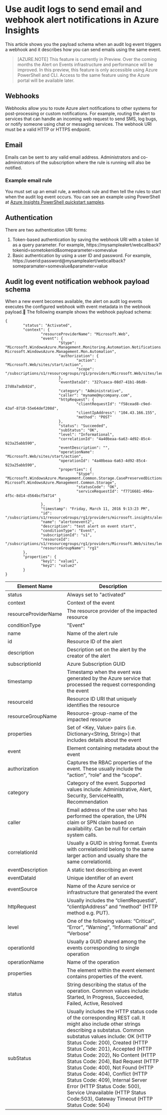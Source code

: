 <properties
	pageTitle="Azure Insights: Use audit logs to send email and webhook alert notifications in Azure Insights. | Microsoft Azure"
	description="See how to use service auditlog entries to call web URLs or send email notifications in Azure Insights. "
	authors="kamathashwin"
	manager=""
	editor=""
	services="monitoring-and-diagnostics"
	documentationCenter="monitoring"/>

<tags
	ms.service="monitoring-and-diagnostics"
	ms.workload="na"
	ms.tgt_pltfrm="na"
	ms.devlang="na"
	ms.topic="article"
	ms.date="03/30/2016"
	ms.author="ashwink"/>

# Use audit logs to send email and webhook alert notifications in Azure Insights

This article shows you the payload schema when an audit log event triggers a webhook and it describes how you can send emails using the same event.

>[AZURE.NOTE] This feature is currently in Preview. Over the coming months the Alert on Events infrastructure and performance will be improved. In this preview, this feature is only accessible using Azure PowerShell and CLI. Access to the same feature using the Azure portal will be available later.

## Webhooks
Webhooks allow you to route Azure alert notifications to other systems for post-processing or custom notifications. For example, routing the alert to services that can handle an incoming web request to send SMS, log bugs, or notify someone using chat or messaging services. The webhook URI must be a valid HTTP or HTTPS endpoint.

## Email
Emails can be sent to any valid email address. Administrators and co-administrators of the subscription where the rule is running will also be notified.

### Example email rule
You must set up an email rule, a webhook rule and then tell the rules to start when the audit log event occurs. You can see an example using PowerShell at [Azure Insights PowerShell quickstart samples](insights-powershell-samples.md#alert-on-audit-log-event).


## Authentication
There are two authentication URI forms:

1. Token-based authentication by saving the webhook URI with a token Id as a query parameter. For example, https://mysamplealert/webcallback?tokenid=sometokenid&someparameter=somevalue
2. Basic authentication by using a user ID and password. For example, https://userid:password@mysamplealert/webcallback?someparamater=somevalue&parameter=value

## Audit log event notification webhook payload schema
When a new event becomes available, the alert on audit log events executes the configured webhook with event metadata in the webhook payload. The following example shows the webhook payload schema:

```
{
        "status": "Activated",
        "context": {
                "resourceProviderName": "Microsoft.Web",
                "event": {
                        "$type": "Microsoft.WindowsAzure.Management.Monitoring.Automation.Notifications.GenericNotifications.Datacontracts.InstanceEventContext, Microsoft.WindowsAzure.Management.Mon.Automation",
                        "authorization": {
                                "action": "Microsoft.Web/sites/start/action",
                                "scope": "/subscriptions/s1/resourcegroups/rg1/providers/Microsoft.Web/sites/leoalerttest"
                        },
                        "eventDataId": "327caaca-08d7-41b1-86d8-27d0a7adb92d",
                        "category": "Administrative",
                        "caller": "myname@mycompany.com",
                        "httpRequest": {
                                "clientRequestId": "f58cead8-c9ed-43af-8710-55e64def208d",
                                "clientIpAddress": "104.43.166.155",
                                "method": "POST"
                        },
                        "status": "Succeeded",
                        "subStatus": "OK",
                        "level": "Informational",
                        "correlationId": "4a40beaa-6a63-4d92-85c4-923a25abb590",
                        "eventDescription": "",
                        "operationName": "Microsoft.Web/sites/start/action",
                        "operationId": "4a40beaa-6a63-4d92-85c4-923a25abb590",
                        "properties": {
                                "$type": "Microsoft.WindowsAzure.Management.Common.Storage.CasePreservedDictionary, Microsoft.WindowsAzure.Management.Common.Storage",
                                "statusCode": "OK",
                                "serviceRequestId": "f7716681-496a-4f5c-8d14-d564bcf54714"
                        }
                },
                "timestamp": "Friday, March 11, 2016 9:13:23 PM",
                "id": "/subscriptions/s1/resourceGroups/rg1/providers/microsoft.insights/alertrules/alertonevent2",
                "name": "alertonevent2",
                "description": "test alert on event start",
                "conditionType": "Event",
                "subscriptionId": "s1",
                "resourceId": "/subscriptions/s1/resourcegroups/rg1/providers/Microsoft.Web/sites/leoalerttest",
                "resourceGroupName": "rg1"
        },
        "properties": {
                "key1": "value1",
                "key2": "value2"
        }
}
```

|Element Name|	Description|
|---|---|
|status	|Always set to "activated"|
|context|Context of the event|
|resourceProviderName|The resource provider of the impacted resource|
|conditionType	|"Event"|
|name	|Name of the alert rule|
|id	|Resource ID of the alert|
|description|	Description set on the alert by the creator of the alert|
|subscriptionId	|Azure Subscription GUID|
|timestamp|	Timestamp when the event was generated by the Azure service that processed the request corresponding the event|
|resourceId	|Resource ID URI that uniquely identifies the resource|
|resourceGroupName|Resource-group-name of the impacted resource|
|properties	|Set of <Key, Value> pairs (i.e. Dictionary<String, String>) that includes details about the event|
|event|Element containing metadata about the event|
|authorization|Captures the RBAC properties of the event. These usually include the “action”, “role” and the “scope”.|
|category	| Category of the event. Supported values include: Administrative, Alert, Security, ServiceHealth, Recommendation|
|caller|Email address of the user who has performed the operation, the UPN claim or SPN claim based on availability. Can be null for certain system calls.|
|correlationId|	Usually a GUID in string format. Events with correlationId belong to the same larger action and usually share the same correlationId.|
|eventDescription	|A static text describing an event|
|eventDataId|Unique identifier of an event|
|eventSource	|Name of the Azure service or infrastructure that  generated the event|
|httpRequest|	Usually includes the “clientRequestId”, “clientIpAddress” and “method” (HTTP method e.g. PUT).|
|level|One of the following values: “Critical”, “Error”, “Warning”, “Informational” and “Verbose”|
|operationId|Usually a GUID shared among the events corresponding to single operation|
|operationName|Name of the operation|
|properties	|The element within the event element contains properties of the event.|
|status|String describing the status of the operation. Common values include: Started, In Progress, Succeeded, Failed, Active, Resolved|
|subStatus|	Usually includes the HTTP status code of the corresponding REST call. It might also include other strings describing a substatus. Common substatus values include: OK (HTTP Status Code: 200), Created (HTTP Status Code: 201), Accepted (HTTP Status Code: 202), No Content (HTTP Status Code: 204), Bad Request (HTTP Status Code: 400), Not Found (HTTP Status Code: 404), Conflict (HTTP Status Code: 409), Internal Server Error (HTTP Status Code: 500), Service Unavailable (HTTP Status Code:503), Gateway Timeout (HTTP Status Code: 504)|
